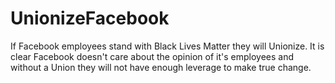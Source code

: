 # UnionizeFacebook
If Facebook employees stand with Black Lives Matter they will Unionize. It is clear Facebook doesn't care about the opinion of it's employees and without a Union they will not have enough leverage to make true change.
